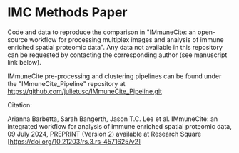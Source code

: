 # IMC Methods Paper

Code and data to reproduce the comparison in "IMmuneCite: an open-source workflow for processing multiplex images and analysis of immune enriched spatial proteomic data". Any data not available in this repository can be requested by contacting the corresponding author (see manuscript link below).

IMmuneCite pre-processing and clustering pipelines can be found under the "IMmuneCite_Pipeline" repository at https://github.com/julietusc/IMmuneCite_Pipeline.git


Citation:

Arianna Barbetta, Sarah Bangerth, Jason T.C. Lee et al. IMmuneCite: an integrated workflow for analysis of immune enriched spatial proteomic data, 09 July 2024, PREPRINT (Version 2) available at Research Square [https://doi.org/10.21203/rs.3.rs-4571625/v2]
